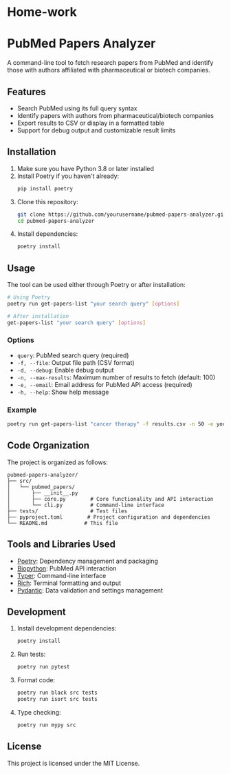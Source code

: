 # Home-work
# PubMed Papers Analyzer

A command-line tool to fetch research papers from PubMed and identify those with authors affiliated with pharmaceutical or biotech companies.

## Features

- Search PubMed using its full query syntax
- Identify papers with authors from pharmaceutical/biotech companies
- Export results to CSV or display in a formatted table
- Support for debug output and customizable result limits

## Installation

1. Make sure you have Python 3.8 or later installed
2. Install Poetry if you haven't already:
   ```bash
   pip install poetry
   ```
3. Clone this repository:
   ```bash
   git clone https://github.com/yourusername/pubmed-papers-analyzer.git
   cd pubmed-papers-analyzer
   ```
4. Install dependencies:
   ```bash
   poetry install
   ```

## Usage

The tool can be used either through Poetry or after installation:

```bash
# Using Poetry
poetry run get-papers-list "your search query" [options]

# After installation
get-papers-list "your search query" [options]
```

### Options

- `query`: PubMed search query (required)
- `-f, --file`: Output file path (CSV format)
- `-d, --debug`: Enable debug output
- `-n, --max-results`: Maximum number of results to fetch (default: 100)
- `-e, --email`: Email address for PubMed API access (required)
- `-h, --help`: Show help message

### Example

```bash
poetry run get-papers-list "cancer therapy" -f results.csv -n 50 -e your.email@example.com
```

## Code Organization

The project is organized as follows:

```
pubmed-papers-analyzer/
├── src/
│   └── pubmed_papers/
│       ├── __init__.py
│       ├── core.py        # Core functionality and API interaction
│       └── cli.py         # Command-line interface
├── tests/                 # Test files
├── pyproject.toml        # Project configuration and dependencies
└── README.md            # This file
```

## Tools and Libraries Used

- [Poetry](https://python-poetry.org/): Dependency management and packaging
- [Biopython](https://biopython.org/): PubMed API interaction
- [Typer](https://typer.tiangolo.com/): Command-line interface
- [Rich](https://rich.readthedocs.io/): Terminal formatting and output
- [Pydantic](https://pydantic-docs.helpmanual.io/): Data validation and settings management

## Development

1. Install development dependencies:
   ```bash
   poetry install
   ```

2. Run tests:
   ```bash
   poetry run pytest
   ```

3. Format code:
   ```bash
   poetry run black src tests
   poetry run isort src tests
   ```

4. Type checking:
   ```bash
   poetry run mypy src
   ```

## License

This project is licensed under the MIT License. 
